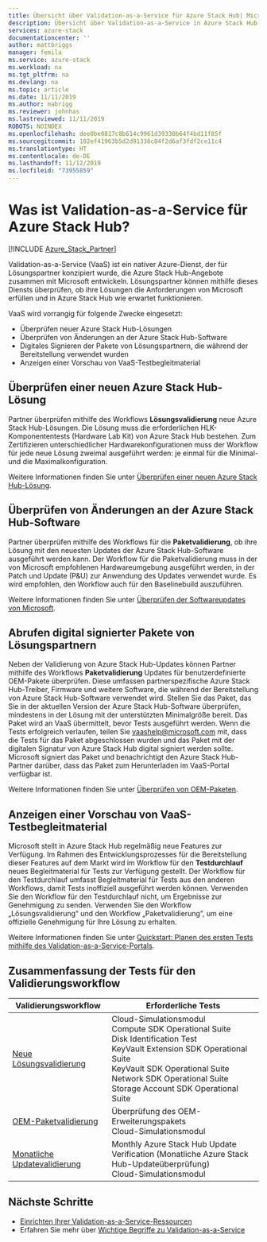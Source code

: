 ```yaml
---
title: Übersicht über Validation-as-a-Service für Azure Stack Hub| Microsoft-Dokumentation
description: Übersicht über Validation-as-a-Service in Azure Stack Hub.
services: azure-stack
documentationcenter: ''
author: mattbriggs
manager: femila
ms.service: azure-stack
ms.workload: na
ms.tgt_pltfrm: na
ms.devlang: na
ms.topic: article
ms.date: 11/11/2019
ms.author: mabrigg
ms.reviewer: johnhas
ms.lastreviewed: 11/11/2019
ROBOTS: NOINDEX
ms.openlocfilehash: dee0be0817c8b614c9961d39330b64f4bd11f85f
ms.sourcegitcommit: 102ef41963b5d2d91336c84f2d6af3fdf2ce11c4
ms.translationtype: HT
ms.contentlocale: de-DE
ms.lasthandoff: 11/12/2019
ms.locfileid: "73955859"
---
```

# <a name="what-is-validation-as-a-service-for-azure-stack-hub"></a>Was ist Validation-as-a-Service für Azure Stack Hub?

[!INCLUDE [Azure_Stack_Partner](./includes/azure-stack-partner-appliesto.md)]

Validation-as-a-Service (VaaS) ist ein nativer Azure-Dienst, der für Lösungspartner konzipiert wurde, die Azure Stack Hub-Angebote zusammen mit Microsoft entwickeln. Lösungspartner können mithilfe dieses Diensts überprüfen, ob ihre Lösungen die Anforderungen von Microsoft erfüllen und in Azure Stack Hub wie erwartet funktionieren.

VaaS wird vorrangig für folgende Zwecke eingesetzt:

- Überprüfen neuer Azure Stack Hub-Lösungen
- Überprüfen von Änderungen an der Azure Stack Hub-Software
- Digitales Signieren der Pakete von Lösungspartnern, die während der Bereitstellung verwendet wurden
- Anzeigen einer Vorschau von VaaS-Testbegleitmaterial

## <a name="validate-a-new-azure-stack-hub-solution"></a>Überprüfen einer neuen Azure Stack Hub-Lösung

Partner überprüfen mithilfe des Workflows **Lösungsvalidierung** neue Azure Stack Hub-Lösungen. Die Lösung muss die erforderlichen HLK-Komponententests (Hardware Lab Kit) von Azure Stack Hub bestehen. Zum Zertifizieren unterschiedlicher Hardwarekonfigurationen muss der Workflow für jede neue Lösung zweimal ausgeführt werden: je einmal für die Minimal- und die Maximalkonfiguration.

Weitere Informationen finden Sie unter [Überprüfen einer neuen Azure Stack Hub-Lösung](azure-stack-vaas-validate-solution-new.md).

## <a name="validate-changes-to-the-azure-stack-hub-software"></a>Überprüfen von Änderungen an der Azure Stack Hub-Software

Partner überprüfen mithilfe des Workflows für die **Paketvalidierung**, ob ihre Lösung mit den neuesten Updates der Azure Stack Hub-Software ausgeführt werden kann. Der Workflow für die Paketvalidierung muss in der von Microsoft empfohlenen Hardwareumgebung ausgeführt werden, in der Patch und Update (P&U) zur Anwendung des Updates verwendet wurde. Es wird empfohlen, den Workflow auch für den Baselinebuild auszuführen.

Weitere Informationen finden Sie unter [Überprüfen der Softwareupdates von Microsoft](azure-stack-vaas-validate-microsoft-updates.md).

## <a name="get-digitally-signed-solution-partner-packages"></a>Abrufen digital signierter Pakete von Lösungspartnern

Neben der Validierung von Azure Stack Hub-Updates können Partner mithilfe des Workflows **Paketvalidierung** Updates für benutzerdefinierte OEM-Pakete überprüfen. Diese umfassen partnerspezifische Azure Stack Hub-Treiber, Firmware und weitere Software, die während der Bereitstellung von Azure Stack Hub-Software verwendet wird. Stellen Sie das Paket, das Sie in der aktuellen Version der Azure Stack Hub-Software überprüfen, mindestens in der Lösung mit der unterstützten Minimalgröße bereit. Das Paket wird an VaaS übermittelt, bevor Tests ausgeführt werden. Wenn die Tests erfolgreich verlaufen, teilen Sie [vaashelp@microsoft.com](mailto:vaashelp@microsoft.com) mit, dass die Tests für das Paket abgeschlossen wurden und das Paket mit der digitalen Signatur von Azure Stack Hub digital signiert werden sollte. Microsoft signiert das Paket und benachrichtigt den Azure Stack Hub-Partner darüber, dass das Paket zum Herunterladen im VaaS-Portal verfügbar ist.

Weitere Informationen finden Sie unter [Überprüfen von OEM-Paketen](azure-stack-vaas-validate-oem-package.md).

## <a name="preview-vaas-test-collateral"></a>Anzeigen einer Vorschau von VaaS-Testbegleitmaterial

Microsoft stellt in Azure Stack Hub regelmäßig neue Features zur Verfügung. Im Rahmen des Entwicklungsprozesses für die Bereitstellung dieser Features auf dem Markt wird im Workflow für den **Testdurchlauf** neues Begleitmaterial für Tests zur Verfügung gestellt. Der Workflow für den Testdurchlauf umfasst Begleitmaterial für Tests aus den anderen Workflows, damit Tests inoffiziell ausgeführt werden können. Verwenden Sie den Workflow für den Testdurchlauf nicht, um Ergebnisse zur Genehmigung zu senden. Verwenden Sie den Workflow „Lösungsvalidierung“ und den Workflow „Paketvalidierung“, um eine offizielle Genehmigung für Ihre Lösung zu erhalten.

Weitere Informationen finden Sie unter [Quickstart: Planen des ersten Tests mithilfe des Validation-as-a-Service-Portals](azure-stack-vaas-schedule-test-pass.md).

## <a name="validation-workflow-tests-summary"></a>Zusammenfassung der Tests für den Validierungsworkflow

| Validierungsworkflow | Erforderliche Tests |
|----|------------|
| [Neue Lösungsvalidierung](azure-stack-vaas-validate-solution-new.md) | Cloud-Simulationsmodul<br>Compute SDK Operational Suite<br>Disk Identification Test<br>KeyVault Extension SDK Operational Suite<br>KeyVault SDK Operational Suite<br>Network SDK Operational Suite<br>Storage Account SDK Operational Suite<br> |
| [OEM-Paketvalidierung](azure-stack-vaas-validate-oem-package.md) | Überprüfung des OEM-Erweiterungspakets<br>Cloud-Simulationsmodul |
| [Monatliche Updatevalidierung](azure-stack-vaas-validate-microsoft-updates.md) | Monthly Azure Stack Hub Update Verification (Monatliche Azure Stack Hub-Updateüberprüfung)<br>Cloud-Simulationsmodul<br> |

## <a name="next-steps"></a>Nächste Schritte

- [Einrichten Ihrer Validation-as-a-Service-Ressourcen](azure-stack-vaas-set-up-resources.md)
- Erfahren Sie mehr über [Wichtige Begriffe zu Validation-as-a-Service](azure-stack-vaas-key-concepts.md)
